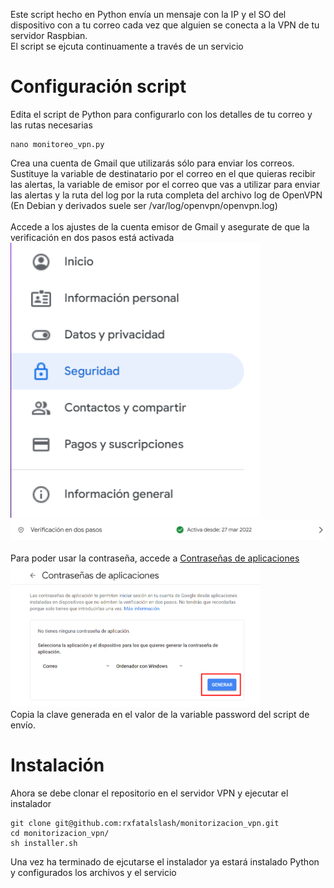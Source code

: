 Este script hecho en Python envía un mensaje con la IP y el SO del dispositivo con a tu correo cada vez que alguien se conecta a la VPN de tu servidor Raspbian.
<br/>
El script se ejcuta continuamente a través de un servicio

# Configuración script
Edita el script de Python para configurarlo con los detalles de tu correo y las rutas necesarias
```
nano monitoreo_vpn.py
```
Crea una cuenta de Gmail que utilizarás sólo para enviar los correos.
<br/>
Sustituye la variable de destinatario por el correo en el que quieras recibir las alertas, la variable de emisor por el correo que vas a utilizar para enviar las alertas y la ruta del log por la ruta completa del archivo log de OpenVPN (En Debian y derivados suele ser /var/log/openvpn/openvpn.log)
<br/><br/>
Accede a los ajustes de la cuenta emisor de Gmail y asegurate de que la verificación en dos pasos está activada
<img src="assets/seguridad.png" alt="Seguridad" width="400px">
<br/>
<img src="assets/doble_factor.png" alt="Doble factor" width="600px">
<br/><br/>
Para poder usar la contraseña, accede a <a href="https://myacount.google.com/apppasswords">Contraseñas de aplicaciones</a>
<br/>
<img src="assets/app_passwords.png" alt="Contraseñas de aplicaciones" width="400px">
<br/>
Copia la clave generada en el valor de la variable password del script de envío.

# Instalación
Ahora se debe clonar el repositorio en el servidor VPN y ejecutar el instalador
```
git clone git@github.com:rxfatalslash/monitorizacion_vpn.git
cd monitorizacion_vpn/
sh installer.sh
```
Una vez ha terminado de ejcutarse el instalador ya estará instalado Python y configurados los archivos y el servicio
